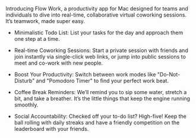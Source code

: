 Introducing Flow Work, a productivity app for Mac designed for teams and individuals to dive into real-time, collaborative virtual coworking sessions. It’s teamwork, made super easy.

- Minimalistic Todo List: List your tasks for the day and approach them one step at a time.

- Real-time Coworking Sessions: Start a private session with friends and join instantly via single-click web links, or jump into public sessions to meet and co-work with new people.

- Boost Your Productivity: Switch between work modes like "Do-Not-Disturb" and "Pomodoro Timer" to find your perfect work beat.

- Coffee Break Reminders: We’ll remind you to sip some water, stretch a bit, and take a breather. It’s the little things that keep the engine running smoothly.

- Social Accountability: Checked off your to-do list? High-five! Keep the ball rolling with daily streaks and have a friendly competition on the leaderboard with your friends.
